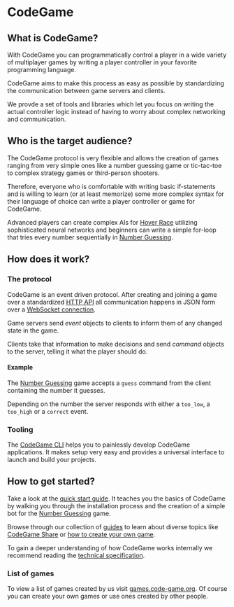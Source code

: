 # CodeGame

## What is CodeGame?

With CodeGame you can programmatically control a player in a wide variety of multiplayer games by writing
a player controller in your favorite programming language.

CodeGame aims to make this process as easy as possible by standardizing the communication between game servers and clients.

We provde a set of tools and libraries which let you focus on writing the actual controller logic instead of having to worry about
complex networking and communication.

## Who is the target audience?

The CodeGame protocol is very flexible and allows the creation of games ranging from very simple ones like a number guessing game or tic-tac-toe to
complex strategy games or third-person shooters.

Therefore, everyone who is comfortable with writing basic if-statements and is willing to learn (or at least memorize) some more complex syntax for their language of choice can write a player controller or game for CodeGame.

Advanced players can create complex AIs for [Hover Race](https://github.com/code-game-project/hoverrace) utilizing sophisticated neural networks and beginners can write a simple for-loop that tries every number sequentially in [Number Guessing](https://github.com/code-game-project/number-guessing).

## How does it work?

### The protocol

CodeGame is an event driven protocol. After creating and joining a game over a standardized [HTTP API](https://code-game.org/docs/specification/api-routes) all communication happens in JSON form over a [WebSocket connection](https://code-game.org/docs/specification/communication).

Game servers send *event* objects to clients to inform them of any changed state in the game.

Clients take that information to make decisions and send *command* objects to the server, telling it what the player should do.

#### Example

The [Number Guessing](https://github.com/code-game-project/number-guessing) game accepts a `guess` command from the client containing the number it guesses.

Depending on the number the server responds with either a `too_low`, a `too_high` or a `correct` event.

### Tooling

The [CodeGame CLI](https://github.com/code-game-project/codegame-cli) helps you to painlessly develop CodeGame applications. It makes setup very easy and provides a universal interface to launch and build your projects.

## How to get started?

Take a look at the [quick start guide](https://code-game.org/docs/quick-start). It teaches you the basics of CodeGame by walking you through the installation process and the creation of a simple bot for the [Number Guessing](https://github.com/code-game-project/number-guessing) game.

Browse through our collection of [guides](https://code-game.org/docs/category/guides) to learn about diverse topics like [CodeGame Share](https://code-game.org/docs/guides/codegame-share) or [how to create your own game](https://code-game.org/docs/guides/create-game).

To gain a deeper understanding of how CodeGame works internally we recommend reading the [technical specification](https://code-game.org/docs/category/specification).

### List of games

To view a list of games created by us visit [games.code-game.org](https://games.code-game.org). Of course you can create your own games or use ones created by other people.

